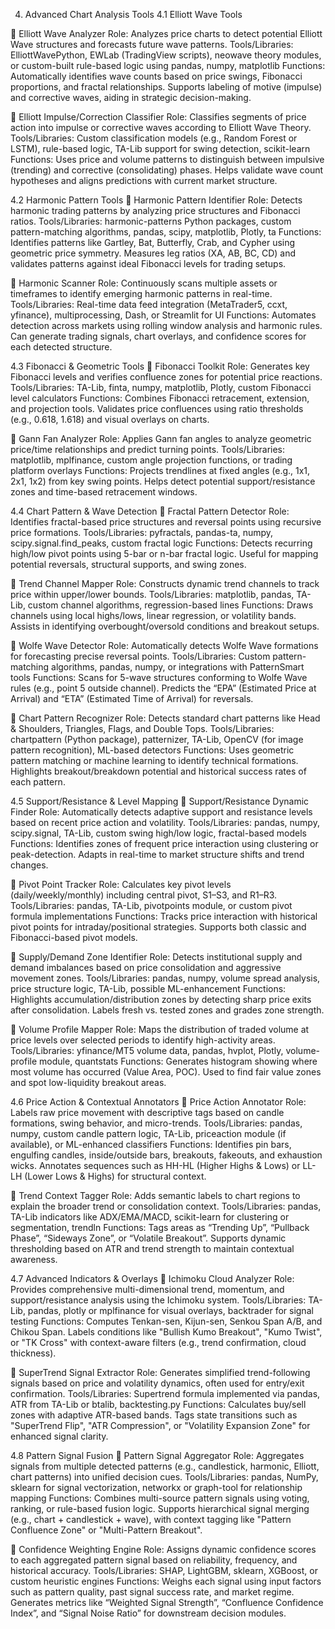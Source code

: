 4. Advanced Chart Analysis Tools
4.1 Elliott Wave Tools

🔹 Elliott Wave Analyzer
Role: Analyzes price charts to detect potential Elliott Wave structures and forecasts future wave patterns.
 Tools/Libraries:
ElliottWavePython, EWLab (TradingView scripts), neowave theory modules, or custom-built rule-based logic using pandas, numpy, matplotlib
 Functions:
Automatically identifies wave counts based on price swings, Fibonacci proportions, and fractal relationships.
Supports labeling of motive (impulse) and corrective waves, aiding in strategic decision-making.

🔹 Elliott Impulse/Correction Classifier
Role: Classifies segments of price action into impulse or corrective waves according to Elliott Wave Theory.
 Tools/Libraries:
Custom classification models (e.g., Random Forest or LSTM), rule-based logic, TA-Lib support for swing detection, scikit-learn
 Functions:
Uses price and volume patterns to distinguish between impulsive (trending) and corrective (consolidating) phases.
Helps validate wave count hypotheses and aligns predictions with current market structure.

4.2 Harmonic Pattern Tools
🔹 Harmonic Pattern Identifier
Role: Detects harmonic trading patterns by analyzing price structures and Fibonacci ratios.
 Tools/Libraries:
harmonic-patterns Python packages, custom pattern-matching algorithms, pandas, scipy, matplotlib, Plotly, ta
 Functions:
Identifies patterns like Gartley, Bat, Butterfly, Crab, and Cypher using geometric price symmetry.
Measures leg ratios (XA, AB, BC, CD) and validates patterns against ideal Fibonacci levels for trading setups.

🔹 Harmonic Scanner
Role: Continuously scans multiple assets or timeframes to identify emerging harmonic patterns in real-time.
 Tools/Libraries:
Real-time data feed integration (MetaTrader5, ccxt, yfinance), multiprocessing, Dash, or Streamlit for UI
 Functions:
Automates detection across markets using rolling window analysis and harmonic rules.
Can generate trading signals, chart overlays, and confidence scores for each detected structure.

4.3 Fibonacci & Geometric Tools
🔹 Fibonacci Toolkit
Role: Generates key Fibonacci levels and verifies confluence zones for potential price reactions.
 Tools/Libraries:
TA-Lib, finta, numpy, matplotlib, Plotly, custom Fibonacci level calculators
 Functions:
Combines Fibonacci retracement, extension, and projection tools.
Validates price confluences using ratio thresholds (e.g., 0.618, 1.618) and visual overlays on charts.

🔹 Gann Fan Analyzer
Role: Applies Gann fan angles to analyze geometric price/time relationships and predict turning points.
 Tools/Libraries:
matplotlib, mplfinance, custom angle projection functions, or trading platform overlays
 Functions:
Projects trendlines at fixed angles (e.g., 1x1, 2x1, 1x2) from key swing points.
Helps detect potential support/resistance zones and time-based retracement windows.

4.4 Chart Pattern & Wave Detection
🔹 Fractal Pattern Detector
Role: Identifies fractal-based price structures and reversal points using recursive price formations.
 Tools/Libraries:
pyfractals, pandas-ta, numpy, scipy.signal.find_peaks, custom fractal logic
 Functions:
Detects recurring high/low pivot points using 5-bar or n-bar fractal logic.
Useful for mapping potential reversals, structural supports, and swing zones.

🔹 Trend Channel Mapper
Role: Constructs dynamic trend channels to track price within upper/lower bounds.
 Tools/Libraries:
matplotlib, pandas, TA-Lib, custom channel algorithms, regression-based lines
 Functions:
Draws channels using local highs/lows, linear regression, or volatility bands.
Assists in identifying overbought/oversold conditions and breakout setups.

🔹 Wolfe Wave Detector
Role: Automatically detects Wolfe Wave formations for forecasting precise reversal points.
 Tools/Libraries:
Custom pattern-matching algorithms, pandas, numpy, or integrations with PatternSmart tools
 Functions:
Scans for 5-wave structures conforming to Wolfe Wave rules (e.g., point 5 outside channel).
Predicts the “EPA” (Estimated Price at Arrival) and “ETA” (Estimated Time of Arrival) for reversals.

🔹 Chart Pattern Recognizer
Role: Detects standard chart patterns like Head & Shoulders, Triangles, Flags, and Double Tops.
 Tools/Libraries:
chartpattern (Python package), patternizer, TA-Lib, OpenCV (for image pattern recognition), ML-based detectors
 Functions:
Uses geometric pattern matching or machine learning to identify technical formations.
Highlights breakout/breakdown potential and historical success rates of each pattern.

4.5 Support/Resistance & Level Mapping
🔹 Support/Resistance Dynamic Finder
Role: Automatically detects adaptive support and resistance levels based on recent price action and volatility.
 Tools/Libraries:
pandas, numpy, scipy.signal, TA-Lib, custom swing high/low logic, fractal-based models
 Functions:
Identifies zones of frequent price interaction using clustering or peak-detection.
Adapts in real-time to market structure shifts and trend changes.

🔹 Pivot Point Tracker
Role: Calculates key pivot levels (daily/weekly/monthly) including central pivot, S1–S3, and R1–R3.
 Tools/Libraries:
pandas, TA-Lib, pivotpoints module, or custom pivot formula implementations
 Functions:
Tracks price interaction with historical pivot points for intraday/positional strategies.
Supports both classic and Fibonacci-based pivot models.

🔹 Supply/Demand Zone Identifier
Role: Detects institutional supply and demand imbalances based on price consolidation and aggressive movement zones.
 Tools/Libraries:
pandas, numpy, volume spread analysis, price structure logic, TA-Lib, possible ML-enhancement
 Functions:
Highlights accumulation/distribution zones by detecting sharp price exits after consolidation.
Labels fresh vs. tested zones and grades zone strength.

🔹 Volume Profile Mapper
Role: Maps the distribution of traded volume at price levels over selected periods to identify high-activity areas.
 Tools/Libraries:
yfinance/MT5 volume data, pandas, hvplot, Plotly, volume-profile module, quantstats
 Functions:
Generates histogram showing where most volume has occurred (Value Area, POC).
Used to find fair value zones and spot low-liquidity breakout areas.

4.6 Price Action & Contextual Annotators
🔹 Price Action Annotator
Role: Labels raw price movement with descriptive tags based on candle formations, swing behavior, and micro-trends.
 Tools/Libraries:
pandas, numpy, custom candle pattern logic, TA-Lib, priceaction module (if available), or ML-enhanced classifiers
 Functions:
Identifies pin bars, engulfing candles, inside/outside bars, breakouts, fakeouts, and exhaustion wicks.
Annotates sequences such as HH-HL (Higher Highs & Lows) or LL-LH (Lower Lows & Highs) for structural context.

🔹 Trend Context Tagger
Role: Adds semantic labels to chart regions to explain the broader trend or consolidation context.
 Tools/Libraries:
pandas, TA-Lib indicators like ADX/EMA/MACD, scikit-learn for clustering or segmentation, trendln
 Functions:
Tags areas as “Trending Up”, “Pullback Phase”, “Sideways Zone”, or “Volatile Breakout”.
Supports dynamic thresholding based on ATR and trend strength to maintain contextual awareness.

4.7 Advanced Indicators & Overlays
🔹 Ichimoku Cloud Analyzer
Role: Provides comprehensive multi-dimensional trend, momentum, and support/resistance analysis using the Ichimoku system.
 Tools/Libraries:
TA-Lib, pandas, plotly or mplfinance for visual overlays, backtrader for signal testing
 Functions:
Computes Tenkan-sen, Kijun-sen, Senkou Span A/B, and Chikou Span.
Labels conditions like "Bullish Kumo Breakout", "Kumo Twist", or "TK Cross" with context-aware filters (e.g., trend confirmation, cloud thickness).

🔹 SuperTrend Signal Extractor
Role: Generates simplified trend-following signals based on price and volatility dynamics, often used for entry/exit confirmation.
 Tools/Libraries:
Supertrend formula implemented via pandas, ATR from TA-Lib or btalib, backtesting.py
 Functions:
Calculates buy/sell zones with adaptive ATR-based bands.
Tags state transitions such as "SuperTrend Flip", "ATR Compression", or "Volatility Expansion Zone" for enhanced signal clarity.

4.8 Pattern Signal Fusion
🔹 Pattern Signal Aggregator
Role: Aggregates signals from multiple detected patterns (e.g., candlestick, harmonic, Elliott, chart patterns) into unified decision cues.
 Tools/Libraries:
pandas, NumPy, sklearn for signal vectorization, networkx or graph-tool for relationship mapping
 Functions:
Combines multi-source pattern signals using voting, ranking, or rule-based fusion logic.
Supports hierarchical signal merging (e.g., chart + candlestick + wave), with context tagging like "Pattern Confluence Zone" or "Multi-Pattern Breakout".

🔹 Confidence Weighting Engine
Role: Assigns dynamic confidence scores to each aggregated pattern signal based on reliability, frequency, and historical accuracy.
 Tools/Libraries:
SHAP, LightGBM, sklearn, XGBoost, or custom heuristic engines
 Functions:
Weighs each signal using input factors such as pattern quality, past signal success rate, and market regime.
Generates metrics like “Weighted Signal Strength”, “Confluence Confidence Index”, and “Signal Noise Ratio” for downstream decision modules.



